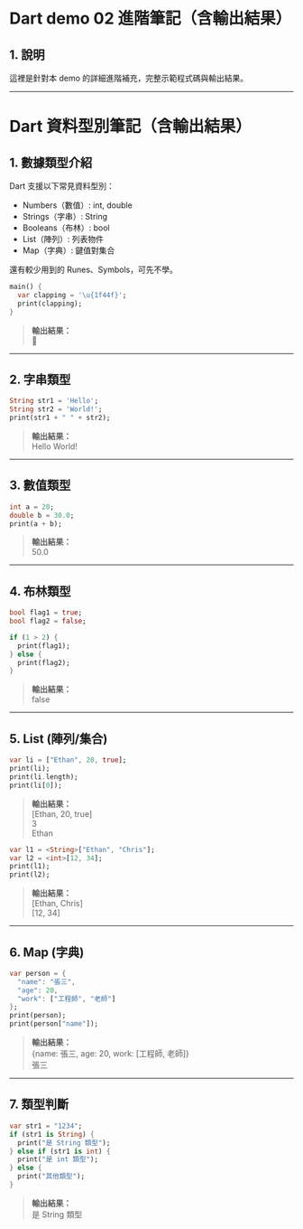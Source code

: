 # Dart demo 02 進階筆記（含輸出結果）

## 1. 說明

這裡是針對本 demo 的詳細進階補充，完整示範程式碼與輸出結果。

---


# Dart 資料型別筆記（含輸出結果）

## 1. 數據類型介紹

Dart 支援以下常見資料型別：

- Numbers（數值）: int, double
- Strings（字串）: String
- Booleans（布林）: bool
- List（陣列）: 列表物件
- Map（字典）: 鍵值對集合

還有較少用到的 Runes、Symbols，可先不學。

```dart
main() {
  var clapping = '\u{1f44f}';
  print(clapping);
}
```
> **輸出結果：**  
> 👏

---

## 2. 字串類型

```dart
String str1 = 'Hello';
String str2 = 'World!';
print(str1 + " " + str2);
```
> **輸出結果：**  
> Hello World!

---

## 3. 數值類型

```dart
int a = 20;
double b = 30.0;
print(a + b);
```
> **輸出結果：**  
> 50.0

---

## 4. 布林類型

```dart
bool flag1 = true;
bool flag2 = false;

if (1 > 2) {
  print(flag1);
} else {
  print(flag2);
}
```
> **輸出結果：**  
> false

---

## 5. List (陣列/集合)

```dart
var li = ["Ethan", 20, true];
print(li);
print(li.length);
print(li[0]);
```
> **輸出結果：**  
> [Ethan, 20, true]  
> 3  
> Ethan

```dart
var l1 = <String>["Ethan", "Chris"];
var l2 = <int>[12, 34];
print(l1);
print(l2);
```
> **輸出結果：**  
> [Ethan, Chris]  
> [12, 34]

---

## 6. Map (字典)

```dart
var person = {
  "name": "張三",
  "age": 20,
  "work": ["工程師", "老師"]
};
print(person);
print(person["name"]);
```
> **輸出結果：**  
> {name: 張三, age: 20, work: [工程師, 老師]}  
> 張三

---

## 7. 類型判斷

```dart
var str1 = "1234";
if (str1 is String) {
  print("是 String 類型");
} else if (str1 is int) {
  print("是 int 類型");
} else {
  print("其他類型");
}
```
> **輸出結果：**  
> 是 String 類型

